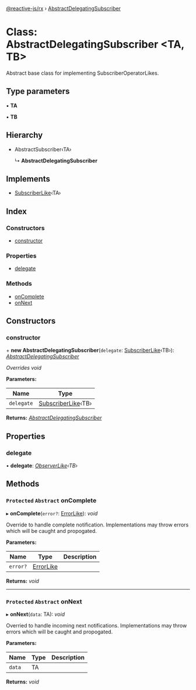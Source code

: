 [@reactive-js/rx](../README.md) › [AbstractDelegatingSubscriber](abstractdelegatingsubscriber.md)

# Class: AbstractDelegatingSubscriber <**TA, TB**>

Abstract base class for implementing SubscriberOperatorLikes.

## Type parameters

▪ **TA**

▪ **TB**

## Hierarchy

* AbstractSubscriber‹TA›

  ↳ **AbstractDelegatingSubscriber**

## Implements

* [SubscriberLike](../interfaces/subscriberlike.md)‹TA›

## Index

### Constructors

* [constructor](abstractdelegatingsubscriber.md#constructor)

### Properties

* [delegate](abstractdelegatingsubscriber.md#delegate)

### Methods

* [onComplete](abstractdelegatingsubscriber.md#protected-abstract-oncomplete)
* [onNext](abstractdelegatingsubscriber.md#protected-abstract-onnext)

## Constructors

###  constructor

\+ **new AbstractDelegatingSubscriber**(`delegate`: [SubscriberLike](../interfaces/subscriberlike.md)‹TB›): *[AbstractDelegatingSubscriber](abstractdelegatingsubscriber.md)*

*Overrides void*

**Parameters:**

Name | Type |
------ | ------ |
`delegate` | [SubscriberLike](../interfaces/subscriberlike.md)‹TB› |

**Returns:** *[AbstractDelegatingSubscriber](abstractdelegatingsubscriber.md)*

## Properties

###  delegate

• **delegate**: *[ObserverLike](../interfaces/observerlike.md)‹TB›*

## Methods

### `Protected` `Abstract` onComplete

▸ **onComplete**(`error?`: [ErrorLike](../interfaces/errorlike.md)): *void*

Override to handle complete notification. Implementations
may throw errors which will be caught and propogated.

**Parameters:**

Name | Type | Description |
------ | ------ | ------ |
`error?` | [ErrorLike](../interfaces/errorlike.md) |   |

**Returns:** *void*

___

### `Protected` `Abstract` onNext

▸ **onNext**(`data`: TA): *void*

Overried to handle incoming next notifications. Implementations
may throw errors which will be caught and propogated.

**Parameters:**

Name | Type | Description |
------ | ------ | ------ |
`data` | TA |   |

**Returns:** *void*
